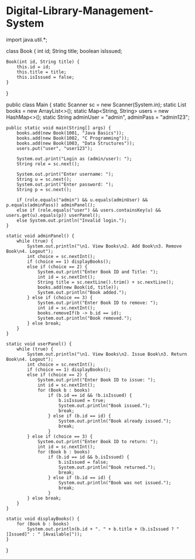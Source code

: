 # Digital-Library-Management-System

import java.util.*;

class Book {
    int id;
    String title;
    boolean isIssued;

    Book(int id, String title) {
        this.id = id;
        this.title = title;
        this.isIssued = false;
    }
}

public class Main {
    static Scanner sc = new Scanner(System.in);
    static List<Book> books = new ArrayList<>();
    static Map<String, String> users = new HashMap<>();
    static String adminUser = "admin", adminPass = "admin123";

    public static void main(String[] args) {
        books.add(new Book(1001, "Java Basics"));
        books.add(new Book(1002, "C Programming"));
        books.add(new Book(1003, "Data Structures"));
        users.put("user", "user123");

        System.out.print("Login as (admin/user): ");
        String role = sc.next();

        System.out.print("Enter username: ");
        String u = sc.next();
        System.out.print("Enter password: ");
        String p = sc.next();

        if (role.equals("admin") && u.equals(adminUser) && p.equals(adminPass)) adminPanel();
        else if (role.equals("user") && users.containsKey(u) && users.get(u).equals(p)) userPanel();
        else System.out.println("Invalid login.");
    }

    static void adminPanel() {
        while (true) {
            System.out.println("\n1. View Books\n2. Add Book\n3. Remove Book\n4. Logout");
            int choice = sc.nextInt();
            if (choice == 1) displayBooks();
            else if (choice == 2) {
                System.out.print("Enter Book ID and Title: ");
                int id = sc.nextInt();
                String title = sc.nextLine().trim() + sc.nextLine();
                books.add(new Book(id, title));
                System.out.println("Book added.");
            } else if (choice == 3) {
                System.out.print("Enter Book ID to remove: ");
                int id = sc.nextInt();
                books.removeIf(b -> b.id == id);
                System.out.println("Book removed.");
            } else break;
        }
    }

    static void userPanel() {
        while (true) {
            System.out.println("\n1. View Books\n2. Issue Book\n3. Return Book\n4. Logout");
            int choice = sc.nextInt();
            if (choice == 1) displayBooks();
            else if (choice == 2) {
                System.out.print("Enter Book ID to issue: ");
                int id = sc.nextInt();
                for (Book b : books)
                    if (b.id == id && !b.isIssued) {
                        b.isIssued = true;
                        System.out.println("Book issued.");
                        break;
                    } else if (b.id == id) {
                        System.out.println("Book already issued.");
                        break;
                    }
            } else if (choice == 3) {
                System.out.print("Enter Book ID to return: ");
                int id = sc.nextInt();
                for (Book b : books)
                    if (b.id == id && b.isIssued) {
                        b.isIssued = false;
                        System.out.println("Book returned.");
                        break;
                    } else if (b.id == id) {
                        System.out.println("Book was not issued.");
                        break;
                    }
            } else break;
        }
    }

    static void displayBooks() {
        for (Book b : books)
            System.out.println(b.id + ". " + b.title + (b.isIssued ? " [Issued]" : " [Available]"));
    }
}
